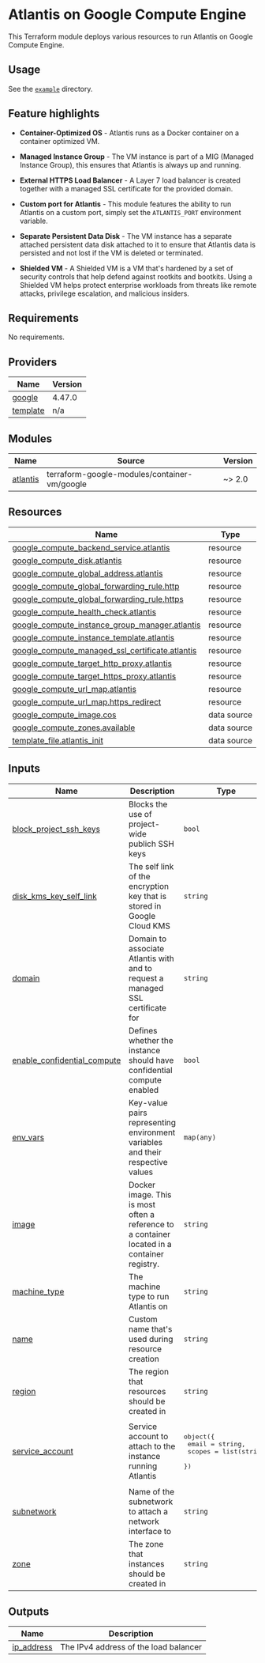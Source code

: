 # Atlantis on Google Compute Engine

This Terraform module deploys various resources to run Atlantis on Google Compute Engine.

## Usage

See the [`example`](https://github.com/bschaatsbergen/atlantis-on-gcp-vm/tree/master/example/basic) directory.

## Feature highlights

- **Container-Optimized OS** - Atlantis runs as a Docker container on a container optimized VM.

- **Managed Instance Group** - The VM instance is part of a MIG (Managed Instance Group), this ensures that Atlantis is always up and running.

- **External HTTPS Load Balancer** - A Layer 7 load balancer is created together with a managed SSL certificate for the provided domain.

- **Custom port for Atlantis** - This module features the ability to run Atlantis on a custom port, simply set the `ATLANTIS_PORT` environment variable.

- **Separate Persistent Data Disk** - The VM instance has a separate attached persistent data disk attached to it to ensure that Atlantis data is persisted and not lost if the VM is deleted or terminated.

- **Shielded VM** - A Shielded VM is a VM that's hardened by a set of security controls that help defend against rootkits and bootkits. Using a Shielded VM helps protect enterprise workloads from threats like remote attacks, privilege escalation, and malicious insiders.

<!-- BEGINNING OF PRE-COMMIT-TERRAFORM DOCS HOOK -->
## Requirements

No requirements.

## Providers

| Name | Version |
|------|---------|
| <a name="provider_google"></a> [google](#provider\_google) | 4.47.0 |
| <a name="provider_template"></a> [template](#provider\_template) | n/a |

## Modules

| Name | Source | Version |
|------|--------|---------|
| <a name="module_atlantis"></a> [atlantis](#module\_atlantis) | terraform-google-modules/container-vm/google | ~> 2.0 |

## Resources

| Name | Type |
|------|------|
| [google_compute_backend_service.atlantis](https://registry.terraform.io/providers/hashicorp/google/latest/docs/resources/compute_backend_service) | resource |
| [google_compute_disk.atlantis](https://registry.terraform.io/providers/hashicorp/google/latest/docs/resources/compute_disk) | resource |
| [google_compute_global_address.atlantis](https://registry.terraform.io/providers/hashicorp/google/latest/docs/resources/compute_global_address) | resource |
| [google_compute_global_forwarding_rule.http](https://registry.terraform.io/providers/hashicorp/google/latest/docs/resources/compute_global_forwarding_rule) | resource |
| [google_compute_global_forwarding_rule.https](https://registry.terraform.io/providers/hashicorp/google/latest/docs/resources/compute_global_forwarding_rule) | resource |
| [google_compute_health_check.atlantis](https://registry.terraform.io/providers/hashicorp/google/latest/docs/resources/compute_health_check) | resource |
| [google_compute_instance_group_manager.atlantis](https://registry.terraform.io/providers/hashicorp/google/latest/docs/resources/compute_instance_group_manager) | resource |
| [google_compute_instance_template.atlantis](https://registry.terraform.io/providers/hashicorp/google/latest/docs/resources/compute_instance_template) | resource |
| [google_compute_managed_ssl_certificate.atlantis](https://registry.terraform.io/providers/hashicorp/google/latest/docs/resources/compute_managed_ssl_certificate) | resource |
| [google_compute_target_http_proxy.atlantis](https://registry.terraform.io/providers/hashicorp/google/latest/docs/resources/compute_target_http_proxy) | resource |
| [google_compute_target_https_proxy.atlantis](https://registry.terraform.io/providers/hashicorp/google/latest/docs/resources/compute_target_https_proxy) | resource |
| [google_compute_url_map.atlantis](https://registry.terraform.io/providers/hashicorp/google/latest/docs/resources/compute_url_map) | resource |
| [google_compute_url_map.https_redirect](https://registry.terraform.io/providers/hashicorp/google/latest/docs/resources/compute_url_map) | resource |
| [google_compute_image.cos](https://registry.terraform.io/providers/hashicorp/google/latest/docs/data-sources/compute_image) | data source |
| [google_compute_zones.available](https://registry.terraform.io/providers/hashicorp/google/latest/docs/data-sources/compute_zones) | data source |
| [template_file.atlantis_init](https://registry.terraform.io/providers/hashicorp/template/latest/docs/data-sources/file) | data source |

## Inputs

| Name | Description | Type | Default | Required |
|------|-------------|------|---------|:--------:|
| <a name="input_block_project_ssh_keys"></a> [block\_project\_ssh\_keys](#input\_block\_project\_ssh\_keys) | Blocks the use of project-wide publich SSH keys | `bool` | `false` | no |
| <a name="input_disk_kms_key_self_link"></a> [disk\_kms\_key\_self\_link](#input\_disk\_kms\_key\_self\_link) | The self link of the encryption key that is stored in Google Cloud KMS | `string` | `null` | no |
| <a name="input_domain"></a> [domain](#input\_domain) | Domain to associate Atlantis with and to request a managed SSL certificate for | `string` | n/a | yes |
| <a name="input_enable_confidential_compute"></a> [enable\_confidential\_compute](#input\_enable\_confidential\_compute) | Defines whether the instance should have confidential compute enabled | `bool` | `false` | no |
| <a name="input_env_vars"></a> [env\_vars](#input\_env\_vars) | Key-value pairs representing environment variables and their respective values | `map(any)` | n/a | yes |
| <a name="input_image"></a> [image](#input\_image) | Docker image. This is most often a reference to a container located in a container registry. | `string` | `"ghcr.io/runatlantis/atlantis:latest"` | no |
| <a name="input_machine_type"></a> [machine\_type](#input\_machine\_type) | The machine type to run Atlantis on | `string` | `"n2-standard-2"` | no |
| <a name="input_name"></a> [name](#input\_name) | Custom name that's used during resource creation | `string` | n/a | yes |
| <a name="input_region"></a> [region](#input\_region) | The region that resources should be created in | `string` | n/a | yes |
| <a name="input_service_account"></a> [service\_account](#input\_service\_account) | Service account to attach to the instance running Atlantis | <pre>object({<br>    email  = string,<br>    scopes = list(string)<br>  })</pre> | <pre>{<br>  "email": "",<br>  "scopes": [<br>    "cloud-platform"<br>  ]<br>}</pre> | no |
| <a name="input_subnetwork"></a> [subnetwork](#input\_subnetwork) | Name of the subnetwork to attach a network interface to | `string` | n/a | yes |
| <a name="input_zone"></a> [zone](#input\_zone) | The zone that instances should be created in | `string` | `null` | no |

## Outputs

| Name | Description |
|------|-------------|
| <a name="output_ip_address"></a> [ip\_address](#output\_ip\_address) | The IPv4 address of the load balancer |
<!-- END OF PRE-COMMIT-TERRAFORM DOCS HOOK -->